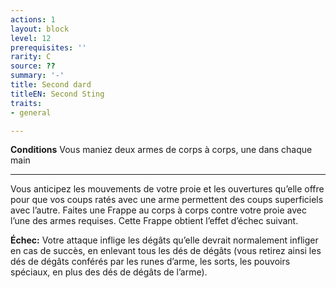 ```yaml
---
actions: 1
layout: block
level: 12
prerequisites: ''
rarity: C
source: ??
summary: '-'
title: Second dard
titleEN: Second Sting
traits:
- general

---
```


<p><strong>Conditions</strong> Vous maniez deux armes de corps à corps, une dans chaque main</p>
<hr>
<p>Vous anticipez les mouvements de votre proie et les ouvertures qu’elle offre pour que vos coups ratés avec une arme permettent des coups superficiels avec l’autre. Faites une Frappe au corps à corps contre votre proie avec l’une des armes requises. Cette Frappe obtient l’effet d’échec suivant.</p>
<p><strong>Échec:</strong> Votre attaque inflige les dégâts qu’elle devrait normalement infliger en cas de succès, en enlevant tous les dés de dégâts (vous retirez ainsi les dés de dégâts conférés par les runes d’arme, les sorts, les pouvoirs spéciaux, en plus des dés de dégâts de l’arme).</p>